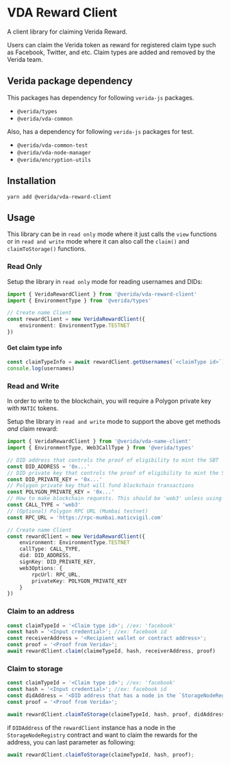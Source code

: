 
# VDA Reward Client

A client library for claiming Verida Reward.

Users can claim the Verida token as reward for registered claim type such as Facebook, Twitter, and etc. Claim types are added and removed by the Verida team.

## Verida package dependency
This packages has dependency for following `verida-js` packages.
- `@verida/types`
- `@verida/vda-common`

Also, has a dependency for following `verida-js` packages for test.
- `@verida/vda-common-test`
- `@verida/vda-node-manager`
- `@verida/encryption-utils`

## Installation

```
yarn add @verida/vda-reward-client
```

## Usage

This library can be in `read only` mode where it just calls the `view` functions or in `read and write` mode where it can also call the `claim()` and `claimToStorage()` functions.

### Read Only

Setup the library in `read only` mode for reading usernames and DIDs:

```ts
import { VeridaRewardClient } from '@verida/vda-reward-client'
import { EnvironmentType } from '@verida/types'

// Create name Client
const rewardClient = new VeridaRewardClient({
    environment: EnvironmentType.TESTNET
})
```

#### Get claim type info

```ts
const claimTypeInfo = await rewardClient.getUsernames(`<claimType id>`);
console.log(usernames)
```

### Read and Write

In order to write to the blockchain, you will require a Polygon private key with `MATIC` tokens.

Setup the library in `read and write` mode to support the above get methods *and* claim reward:

```ts
import { VeridaRewardClient } from '@verida/vda-name-client'
import { EnvironmentType, Web3CallType } from '@verida/types'

// DID address that controls the proof of eligibility to mint the SBT
const DID_ADDRESS = '0x...'
// DID private key that controls the proof of eligibility to mint the SBT
const DID_PRIVATE_KEY = '0x...'
// Polygon private key that will fund blockchain transactions
const POLYGON_PRIVATE_KEY = '0x...'
// How to make blockchain requests. This should be 'web3' unless using Verida's meta transaction server.
const CALL_TYPE = 'web3'
// (Optional) Polygon RPC URL (Mumbai testnet)
const RPC_URL = 'https://rpc-mumbai.maticvigil.com'

// Create name Client
const rewardClient = new VeridaRewardClient({
    environment: EnvironmentType.TESTNET
    callType: CALL_TYPE,
    did: DID_ADDRESS,
    signKey: DID_PRIVATE_KEY,
    web3Options: {
        rpcUrl: RPC_URL,
        privateKey: POLYGON_PRIVATE_KEY
    }
})
```

### Claim to an address

```ts
const claimTypeId = '<Claim type id>'; //ex: 'facebook'
const hash = '<Input credential>'; //ex: facebook id
const receiverAddress = '<Recipient wallet or contract address>';
const proof = '<Proof from Verida>';
await rewardClient.claim(claimeTypeId, hash, receiverAddress, proof)
```

### Claim to storage

```ts
const claimTypeId = '<Claim type id>'; //ex: 'facebook'
const hash = '<Input credential>'; //ex: facebook id
const didAddress = '<DID address that has a node in the `StorageNodeRegistry` contract>';
const proof = '<Proof from Verida>';

await rewardClient.claimToStorage(claimeTypeId, hash, proof, didAddress);
```

if `DIDAddress` of the `rewardClient` instance has a node in the `StorageNodeRegistry` contract and want to claim the rewards for the address, you can last parameter as following:
```ts
await rewardClient.claimToStorage(claimeTypeId, hash, proof);
```
